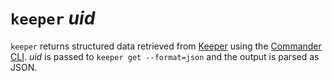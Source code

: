 # `keeper` *uid*

`keeper` returns structured data retrieved from
[Keeper](https://www.keepersecurity.com/) using the [Commander
CLI](https://docs.keeper.io/secrets-manager/commander-cli). *uid* is passed to
`keeper get --format=json` and the output is parsed as JSON.
